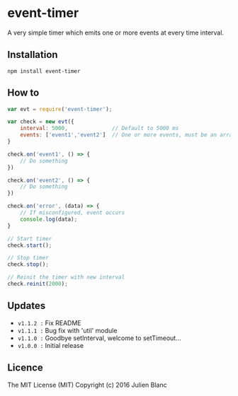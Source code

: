 event-timer
=============
A very simple timer which emits one or more events at every time interval.

## Installation
```
npm install event-timer
```

## How to
```javascript
var evt = require('event-timer');

var check = new evt({
    interval: 5000,              // Default to 5000 ms
    events: ['event1','event2']  // One or more events, must be an array
}

check.on('event1', () => {
    // Do something  
})

check.on('event2', () => {
    // Do something  
})

check.on('error', (data) => {
    // If misconfigured, event occurs
    console.log(data);   
}

// Start timer
check.start();

// Stop timer
check.stop();

// Reinit the timer with new interval
check.reinit(2000);
```

## Updates
- `v1.1.2 :` Fix README
- `v1.1.1 :` Bug fix with 'util' module
- `v1.1.0 :` Goodbye setInterval, welcome to setTimeout...
- `v1.0.0 :` Initial release

## Licence
The MIT License (MIT) 
Copyright (c) 2016 Julien Blanc
